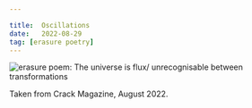 ```yaml
---

title:  Oscillations
date:   2022-08-29
tag: [erasure poetry]
---
```


<img src="https://www.davidralphlewis.co.uk/assets/images/articles/2022/cosmos.jpeg" alt="erasure poem: The universe is flux/ unrecognisable between transformations" title="Have you seen the deep field from JWST? The scale is mind blowing" class="responsive"><br>

Taken from Crack Magazine, August 2022.

